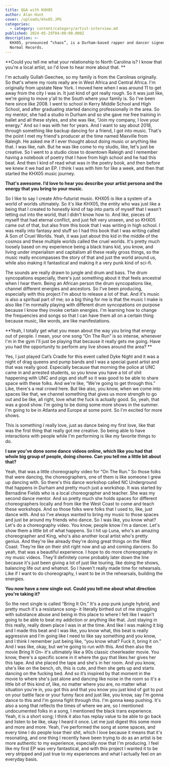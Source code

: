 ```yaml
---
title: Q&A with KHX05
author: Alan Hunt
cover: /uploads/khx05.JPG
categories:
  - category: content/category/artist-interview.md
published: 2024-05-29T04:00:00.000Z
description: >-
  KHX05, pronounced “chaos”, is a Durham-based rapper and dancer signed to Never
  Normal Records.
---
```


**Could you tell me what your relationship to North Carolina is? I know that you're a local artist, so I'd love to hear more about that. **

I'm actually Gullah Geechee, so my family is from the Carolinas originally. So that's where my roots really are in West Africa and Central Africa. I'm originally from upstate New York. I moved here when I was around 11 to get away from the city I was in. It just kind of got really rough. So it was just like, we're going to move y'all to the South where your family is. So I've been here since like 2008. I went to school in Kerry Middle School and High School, and after graduating started dancing professionally in the area. So my mentor, she had a studio in Durham and so she gave me free training in ballet and all these styles, and she was like, “Join my company, I love your energy.” And so I was with her for years. And I want to say about 2018, through something like backup dancing for a friend, I got into music. That's the point I met my friend's producer at the time named Maxville from Raleigh. He asked me if I ever thought about doing music or anything like that. I was like, nah. But he was like come to my studio, like, let's just be creative. So I went to a studio close to downtown Raleigh and I remember having a notebook of poetry that I have from high school and he had this beat. And then I kind of read what was in the poetry book, and then before we knew it we had an EP. I think I was with him for like a week, and then that started the KHX05 music journey. 

**That's awesome. I’d love to hear you describe your artist persona and the energy that you bring to your music.**

So I like to say I create Afro-futurist music. KHX05 is like a system of a world of worlds ultimately. So it's like KHX05, the entity who was just like a being that I created to honestly kind of tap into parts of myself that I wasn't letting out into the world, that I didn't know how to. And like, pieces of myself that had eternal conflict, and just felt very unseen, and so KHX05 came out of that, but also from this book that I was writing in high school. I was really into fantasy and stuff so I had this book that I was writing called A Son of Cruel Worlds. Yeah, it was just about this kid in the middle of the cosmos and these multiple worlds called the cruel worlds. It's pretty much loosely based on my experience being a black trans kid, you know, and living under imperialism and capitalism all these really gross things, so the music really encompasses the story of that and just the world around us, while also making it fantastical and making it a very punk kind of sci-fi. 

The sounds are really drawn to jungle and drum and bass. The drum syncopations especially, there's just something about it that feels ancestral when I hear them. Being an African person the drum syncopations like, channel different energies and ancestors. So I've been producing, especially with this project I'm about to release a lot of that. And it's music is also a spiritual part of me; so a big thing for me is that the music I make is also like I'm normally playing with different drum syncopations on purpose because I know they invoke certain energies. I'm learning how to change the frequencies and songs so that I can have them all on a certain thing because music, like words, are like manifestations.

**Yeah, I totally get what you mean about the way you bring that energy out of people. I mean, your one song “On The Run” is so intense, whenever I'm in the gym I'll just be playing that because it really gets me going. Have you had the opportunity to perform any live shows around the area? **

Yes, I just played Cat’s Cradle for this event called Dyke Night and it was a night of drag queens and pump bands and I was a special guest artist and that was really good. Especially because that morning the police at UNC came in and arrested students, so you know you have a lot of shit happening with UNC and pigs and stuff so it was good to be able to share space with these folks. And we're like, “We're going to get through this.” Like, there's a real crowd here. But like also, you know, when we come into spaces like that, we channel something that gives us more strength to go out and be like, all right, love what the fuck is actually good. So, yeah, that was a good show. I'm going to be doing some more shows in the summer. I'm going to be in Atlanta and Europe at some point. So I'm excited for more shows.

This is something I really love, just as dance being my first love, like that was the first thing that really got me creative. So being able to have interactions with people while I'm performing is like my favorite things to do. 

**I saw you've done some dance videos online, which like you had that whole big group of people, doing choreo. Can you tell me a little bit about that?**

Yeah, that was a little choreography video for “On The Run.” So those folks that were dancing, the choreographers, one of them is like someone I grew up dancing with. So there's this dance workshop called NC Underground that happens in Durham and pretty much just a workshop. It was started by Bernadine Fields who is a local choreographer and teacher. She was my second dance mentor. And so pretty much she holds spaces for different choreographers locally and from like the West Coast to come and teach these workshops. And so those folks were folks that I used to, like, just dance with. And so I've always wanted to bring my music to those spaces and just be around my friends who dance. So I was like, you know what? Let's do a choreography video. You know, people know I'm a dancer. Let's show them a little bit of what happens. So I hit up Luna, who's an amazing choreographer and King, who's also another local artist who's pretty genius. And they're like already they're doing great things on the West Coast. They're like on their shit right now and up and coming dancers. So yeah, that was a beautiful experience. I hope to do more choreography in my music videos. They'll definitely come probably later down the line because it's just been giving a lot of just like touring, like doing the shows, balancing life out and whatnot. So I haven't really made time for rehearsals. Like if I want to do choreography, I want to be in the rehearsals, building the energies. 

**You now have a new single out. Could you tell me about what direction you're taking it?**

So the next single is called “Bring It On.” It's a pop punk jungle hybrid, and pretty much it's a resistance song– it literally birthed out of me struggling with substance abuse and being in this place to where I felt like I wasn't going to be able to beat my addiction or anything like that. Just staying in this really, really down place I was in at the time. And like I was making it big and I made this beat and I was like, you know what, this beat is really aggressive and I'm going like I need to like say something and you know, and I think I remember just being like, “you know what? Fuck it, bring it on.” And I was like, okay, but we're going to run with this. And then also the movie Bring It On– it's ultimately like a 90s classic cheerleader movie. You know, there's a specific scene in it where the guy that likes her gives her this tape. And she placed the tape and she's in her room. And you know, she's like on the bench, oh, this is cute, and then she gets up and starts dancing on the fucking bed. And so it’s inspired by that moment in the movie to where she's just alone and dancing like noise in the room so it's a little bit of this kind of, like, no matter where you are, no matter what situation you're in, you got this and that you know you just kind of got to put on your battle face or your funny face and just like, you know, say I'm gonna dance to this and I'm gonna fight through this. I'm gonna keep pushing. It's also a song that reflects the times of where we are, so I mentioned undocumented folks in a song, I mentioned the black trans experience. Yeah, it is a short song; I think it also has replay value to be able to go back and listen to be like, okay I heard it once. Let me just digest this some more and more and more. Yeah, I’ve performed the song at some spaces, and every time I do people lose their shit, which I love because it means that it's resonating, and one thing I recently have been trying to do as an artist is be more authentic to my experience, especially now that I'm producing. I feel like my first EP was very fantastical, and with this project I wanted it to be very stripped and just true to my experiences and what I actually feel on an everyday basis.
